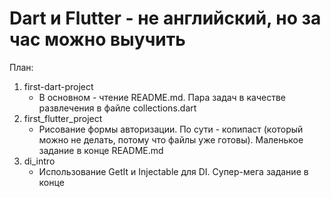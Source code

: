 # Dart и Flutter - не английский, но за час можно выучить

План:

1. first-dart-project
    - В основном - чтение README.md. Пара задач в качестве развлечения в файле collections.dart
2. first_flutter_project
    - Рисование формы авторизации. По сути - копипаст (который можно не делать, потому что файлы уже готовы). Маленькое задание в конце README.md
3. di_intro
    - Использование GetIt и Injectable для DI. Супер-мега задание в конце

